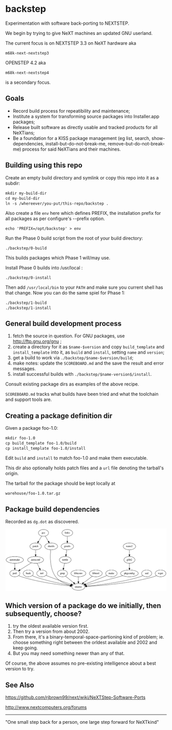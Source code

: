 # backstep

Experimentation with software back-porting to NEXTSTEP.

We begin by trying to give NeXT machines an updated GNU userland.

The current focus is on NEXTSTEP 3.3 on NeXT hardware aka

    m68k-next-nextstep3
    
OPENSTEP 4.2 aka
    
    m68k-next-nextstep4

is a secondary focus.

## Goals

* Record build process for repeatibility and maintenance;
* Institute a system for transforming source packages into Installer.app packages;
* Release built software as directly usable and tracked products for all NeXTians;
* Be a foundation for a KISS package management (eg list, search, show-dependencies, install-but-do-not-break-me, remove-but-do-not-break-me) process for said NeXTians and their machines.


## Building using this repo

Create an empty build directory and symlink or copy this repo into it as a subdir:

    mkdir my-build-dir
    cd my-build-dir
    ln -s /whereever/you-put/this-repo/backstep .

Also create a file `env` here which defines PREFIX, the installation
prefix for all packages as per configure's --prefix option.

    echo 'PREFIX=/opt/backstep' > env

Run the Phase 0 build script from the root of your build directory:

    ./backstep/0-build

This builds packages which Phase 1 will/may use.

Install Phase 0 builds into /usr/local :

    ./backstep/0-install

Then add `/usr/local/bin` to your `PATH` and make sure you current
shell has that change.  Now you can do the same spiel for Phase 1:

    ./backstep/1-build
    ./backstep/1-install


## General build development process

1. fetch the source in question.  For GNU packages, use http://ftp.gnu.org/gnu ;
2. create a directory for it as `$name-$version` and copy `build_template` and `install_template` into it, as `build` and `install`, setting `name` and `version`;
3. get a build to work via `./backstep/$name-$version/build`;
4. make notes: update the `SCOREBOARD.md` and the save the result and error messages.
5. install successful builds with `./backstep/$name-version$/install`.

Consult existing package dirs as examples of the above recipe.
 
`SCOREBOARD.md` tracks what builds have been tried and what the toolchain and support tools are.


## Creating a package definition dir

Given a package foo-1.0:

    mkdir foo-1.0
    cp build_template foo-1.0/build
    cp install_template foo-1.0/install

Edit `build` and `install` to match foo-1.0 and make them executable.

This dir also optionally holds patch files and a `url` file denoting the 
tarball's origin.

The tarball for the package should be kept locally at

    warehouse/foo-1.0.tar.gz


## Package build dependencies

Recorded as `dg.dot` as discovered.

!['build-requires' graph](/images/dg.dot.png)


## Which version of a package do we initially, then subsequently, choose?

1. try the oldest available version first. 
2. Then try a version from about 2002.
3. From there, it's a binary-temporal-space-partioning kind of problem;
   ie. choose something right between the orldest available and 2002 and
   keep going.
4. But you may need something newer than any of that.

Of course, the above assumes no pre-existing intelligence about a best version
to try.


## See Also

https://github.com/rjbrown99/next/wiki/NeXTStep-Software-Ports

http://www.nextcomputers.org/forums

---
"One small step back for a person, one large step forward for NeXTkind"

